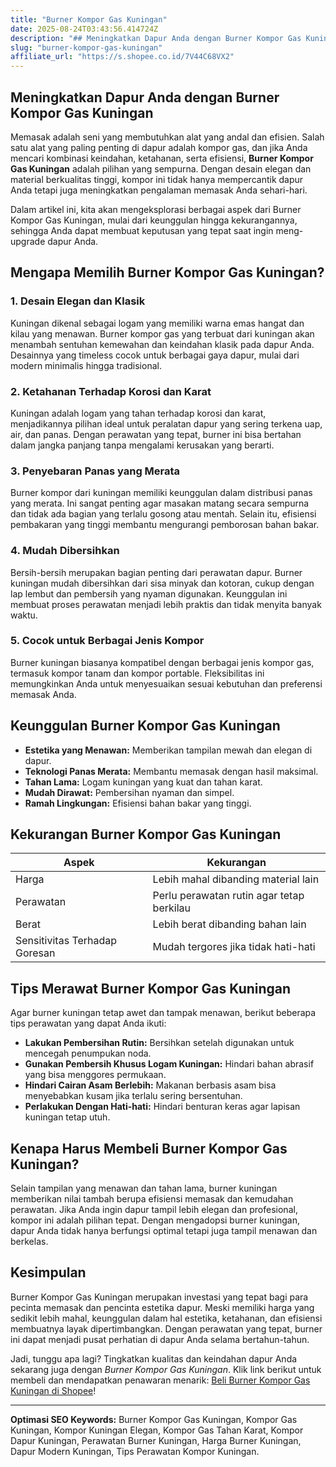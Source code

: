 ```yaml
---
title: "Burner Kompor Gas Kuningan"
date: 2025-08-24T03:43:56.414724Z
description: "## Meningkatkan Dapur Anda dengan Burner Kompor Gas Kuningan..."
slug: "burner-kompor-gas-kuningan"
affiliate_url: "https://s.shopee.co.id/7V44C68VX2"
---
```

## Meningkatkan Dapur Anda dengan Burner Kompor Gas Kuningan

Memasak adalah seni yang membutuhkan alat yang andal dan efisien. Salah satu alat yang paling penting di dapur adalah kompor gas, dan jika Anda mencari kombinasi keindahan, ketahanan, serta efisiensi, **Burner Kompor Gas Kuningan** adalah pilihan yang sempurna. Dengan desain elegan dan material berkualitas tinggi, kompor ini tidak hanya mempercantik dapur Anda tetapi juga meningkatkan pengalaman memasak Anda sehari-hari.

Dalam artikel ini, kita akan mengeksplorasi berbagai aspek dari Burner Kompor Gas Kuningan, mulai dari keunggulan hingga kekurangannya, sehingga Anda dapat membuat keputusan yang tepat saat ingin meng-upgrade dapur Anda.

## Mengapa Memilih Burner Kompor Gas Kuningan?

### 1. Desain Elegan dan Klasik

Kuningan dikenal sebagai logam yang memiliki warna emas hangat dan kilau yang menawan. Burner kompor gas yang terbuat dari kuningan akan menambah sentuhan kemewahan dan keindahan klasik pada dapur Anda. Desainnya yang timeless cocok untuk berbagai gaya dapur, mulai dari modern minimalis hingga tradisional.

### 2. Ketahanan Terhadap Korosi dan Karat

Kuningan adalah logam yang tahan terhadap korosi dan karat, menjadikannya pilihan ideal untuk peralatan dapur yang sering terkena uap, air, dan panas. Dengan perawatan yang tepat, burner ini bisa bertahan dalam jangka panjang tanpa mengalami kerusakan yang berarti.

### 3. Penyebaran Panas yang Merata

Burner kompor dari kuningan memiliki keunggulan dalam distribusi panas yang merata. Ini sangat penting agar masakan matang secara sempurna dan tidak ada bagian yang terlalu gosong atau mentah. Selain itu, efisiensi pembakaran yang tinggi membantu mengurangi pemborosan bahan bakar.

### 4. Mudah Dibersihkan

Bersih-bersih merupakan bagian penting dari perawatan dapur. Burner kuningan mudah dibersihkan dari sisa minyak dan kotoran, cukup dengan lap lembut dan pembersih yang nyaman digunakan. Keunggulan ini membuat proses perawatan menjadi lebih praktis dan tidak menyita banyak waktu.

### 5. Cocok untuk Berbagai Jenis Kompor

Burner kuningan biasanya kompatibel dengan berbagai jenis kompor gas, termasuk kompor tanam dan kompor portable. Fleksibilitas ini memungkinkan Anda untuk menyesuaikan sesuai kebutuhan dan preferensi memasak Anda.

## Keunggulan Burner Kompor Gas Kuningan

- **Estetika yang Menawan:** Memberikan tampilan mewah dan elegan di dapur.
- **Teknologi Panas Merata:** Membantu memasak dengan hasil maksimal.
- **Tahan Lama:** Logam kuningan yang kuat dan tahan karat.
- **Mudah Dirawat:** Pembersihan nyaman dan simpel.
- **Ramah Lingkungan:** Efisiensi bahan bakar yang tinggi.

## Kekurangan Burner Kompor Gas Kuningan

| Aspek                  | Kekurangan                                    |
|------------------------|----------------------------------------------|
| Harga                  | Lebih mahal dibanding material lain       |
| Perawatan             | Perlu perawatan rutin agar tetap berkilau  |
| Berat                  | Lebih berat dibanding bahan lain           |
| Sensitivitas Terhadap Goresan | Mudah tergores jika tidak hati-hati |

## Tips Merawat Burner Kompor Gas Kuningan

Agar burner kuningan tetap awet dan tampak menawan, berikut beberapa tips perawatan yang dapat Anda ikuti:

- **Lakukan Pembersihan Rutin:** Bersihkan setelah digunakan untuk mencegah penumpukan noda.
- **Gunakan Pembersih Khusus Logam Kuningan:** Hindari bahan abrasif yang bisa menggores permukaan.
- **Hindari Cairan Asam Berlebih:** Makanan berbasis asam bisa menyebabkan kusam jika terlalu sering bersentuhan.
- **Perlakukan Dengan Hati-hati:** Hindari benturan keras agar lapisan kuningan tetap utuh.

## Kenapa Harus Membeli Burner Kompor Gas Kuningan?

Selain tampilan yang menawan dan tahan lama, burner kuningan memberikan nilai tambah berupa efisiensi memasak dan kemudahan perawatan. Jika Anda ingin dapur tampil lebih elegan dan profesional, kompor ini adalah pilihan tepat. Dengan mengadopsi burner kuningan, dapur Anda tidak hanya berfungsi optimal tetapi juga tampil menawan dan berkelas.

## Kesimpulan

Burner Kompor Gas Kuningan merupakan investasi yang tepat bagi para pecinta memasak dan pencinta estetika dapur. Meski memiliki harga yang sedikit lebih mahal, keunggulan dalam hal estetika, ketahanan, dan efisiensi membuatnya layak dipertimbangkan. Dengan perawatan yang tepat, burner ini dapat menjadi pusat perhatian di dapur Anda selama bertahun-tahun.

Jadi, tunggu apa lagi? Tingkatkan kualitas dan keindahan dapur Anda sekarang juga dengan *Burner Kompor Gas Kuningan*. Klik link berikut untuk membeli dan mendapatkan penawaran menarik: [Beli Burner Kompor Gas Kuningan di Shopee](https://s.shopee.co.id/7V44C68VX2)!

---

**Optimasi SEO Keywords:**
Burner Kompor Gas Kuningan, Kompor Gas Kuningan, Kompor Kuningan Elegan, Kompor Gas Tahan Karat, Kompor Dapur Kuningan, Perawatan Burner Kuningan, Harga Burner Kuningan, Dapur Modern Kuningan, Tips Perawatan Kompor Kuningan.